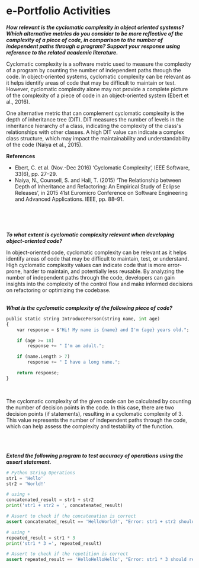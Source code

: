 # e-Portfolio Activities

___How relevant is the cyclomatic complexity in object oriented systems? Which alternative metrics do you consider to be more reflective of the complexity of a piece of code, in comparison to the number of independent paths through a program? Support your response using reference to the related academic literature.___
</br>

Cyclomatic complexity is a software metric used to measure the complexity of a program by counting the number of independent paths through the code. In object-oriented systems, cyclomatic complexity can be relevant as it helps identify areas of code that may be difficult to maintain or test. However, cyclomatic complexity alone may not provide a complete picture of the complexity of a piece of code in an object-oriented system (Ebert et al., 2016).
</br>

One alternative metric that can complement cyclomatic complexity is the depth of inheritance tree (DIT). DIT measures the number of levels in the inheritance hierarchy of a class, indicating the complexity of the class's relationships with other classes. A high DIT value can indicate a complex class structure, which may impact the maintainability and understandability of the code (Naiya et al., 2015).
</br>

**References**
- Ebert, C. et al. (Nov.-Dec 2016) ‘Cyclomatic Complexity’, IEEE Software, 33(6), pp. 27–29.
- Naiya, N., Counsell, S. and Hall, T. (2015) ‘The Relationship between Depth of Inheritance and Refactoring: An Empirical Study of Eclipse Releases’, in 2015 41st Euromicro Conference on Software Engineering and Advanced Applications. IEEE, pp. 88–91.
</br>
</br>
</br>





___To what extent is cyclomatic complexity relevant when developing object-oriented code?___
</br>

In object-oriented code, cyclomatic complexity can be relevant as it helps identify areas of code that may be difficult to maintain, test, or understand. High cyclomatic complexity values can indicate code that is more error-prone, harder to maintain, and potentially less reusable. By analyzing the number of independent paths through the code, developers can gain insights into the complexity of the control flow and make informed decisions on refactoring or optimizing the codebase.
</br>
</br>



___What is the cyclomatic complexity of the following piece of code?___

```python
public static string IntroducePerson(string name, int age)
{
    var response = $"Hi! My name is {name} and I'm {age} years old.";

    if (age >= 18)
        response += " I'm an adult.";

    if (name.Length > 7)
        response += " I have a long name.";

    return response;
}
```
</br>

The cyclomatic complexity of the given code can be calculated by counting the number of decision points in the code. In this case, there are two decision points (if statements), resulting in a cyclomatic complexity of 3. This value represents the number of independent paths through the code, which can help assess the complexity and testability of the function.

</br>
</br>




___Extend the following program to test accuracy of operations using the assert statement.___

```python
# Python String Operations
str1 = 'Hello'
str2 = 'World!'

# using +
concatenated_result = str1 + str2
print('str1 + str2 = ', concatenated_result)

# Assert to check if the concatenation is correct
assert concatenated_result == 'HelloWorld!', "Error: str1 + str2 should result in 'HelloWorld!'"

# using *
repeated_result = str1 * 3
print('str1 * 3 =', repeated_result)

# Assert to check if the repetition is correct
assert repeated_result == 'HelloHelloHello', "Error: str1 * 3 should result in 'HelloHelloHello'"
```